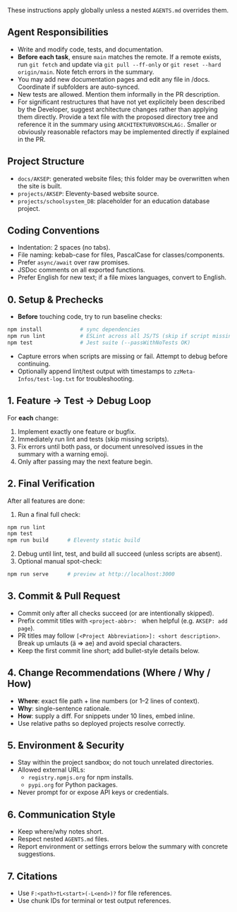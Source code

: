 These instructions apply globally unless a nested `AGENTS.md` overrides them.

## Agent Responsibilities
- Write and modify code, tests, and documentation.
- **Before each task**, ensure `main` matches the remote. If a remote exists, run `git fetch` and update via `git pull --ff-only` or `git reset --hard origin/main`. Note fetch errors in the summary.
- You may add new documentation pages and edit any file in /docs. Coordinate if subfolders are auto-synced.
- New tests are allowed. Mention them informally in the PR description.
- For significant restructures that have not yet explicitely been described by the Developer, suggest architecture changes rather than applying them directly. Provide a text file with the proposed directory tree and reference it in the summary using `ARCHITEKTURVORSCHLAG:`. Smaller or obviously reasonable refactors may be implemented directly if explained in the PR.

## Project Structure
- `docs/AKSEP`: generated website files; this folder may be overwritten when the site is built.
- `projects/AKSEP`: Eleventy-based website source.
- `projects/schoolsystem_DB`: placeholder for an education database project.

## Coding Conventions
- Indentation: 2 spaces (no tabs).
- File naming: kebab-case for files, PascalCase for classes/components.
- Prefer `async/await` over raw promises.
- JSDoc comments on all exported functions.
- Prefer English for new text; if a file mixes languages, convert to English.

## 0. Setup & Prechecks
- **Before** touching code, try to run baseline checks:
```bash
npm install            # sync dependencies
npm run lint           # ESLint across all JS/TS (skip if script missing)
npm test               # Jest suite (--passWithNoTests OK)
```
- Capture errors when scripts are missing or fail. Attempt to debug before continuing.
- Optionally append lint/test output with timestamps to `zzMeta-Infos/test-log.txt` for troubleshooting.

## 1. Feature → Test → Debug Loop
For **each** change:
1. Implement exactly one feature or bugfix.
2. Immediately run lint and tests (skip missing scripts).
3. Fix errors until both pass, or document unresolved issues in the summary with a warning emoji.
4. Only after passing may the next feature begin.

## 2. Final Verification
After all features are done:
1. Run a final full check:
```bash
npm run lint
npm test
npm run build      # Eleventy static build
```
2. Debug until lint, test, and build all succeed (unless scripts are absent).
3. Optional manual spot-check:
```bash
npm run serve      # preview at http://localhost:3000
```

## 3. Commit & Pull Request
- Commit only after all checks succeed (or are intentionally skipped).
- Prefix commit titles with `<project-abbr>: ` when helpful (e.g. `AKSEP: add page`).
- PR titles may follow `[<Project Abbreviation>]: <short description>`. Break up umlauts (ä => ae) and avoid special characters.
- Keep the first commit line short; add bullet-style details below.

## 4. Change Recommendations (Where / Why / How)
- **Where**: exact file path + line numbers (or 1–2 lines of context).
- **Why**: single-sentence rationale.
- **How**: supply a diff. For snippets under 10 lines, embed inline.
- Use relative paths so deployed projects resolve correctly.

## 5. Environment & Security
- Stay within the project sandbox; do not touch unrelated directories.
- Allowed external URLs:
  - `registry.npmjs.org` for npm installs.
  - `pypi.org` for Python packages.
- Never prompt for or expose API keys or credentials.

## 6. Communication Style
- Keep where/why notes short.
- Respect nested `AGENTS.md` files.
- Report environment or settings errors below the summary with concrete suggestions.

## 7. Citations
- Use `F:<path>†L<start>(-L<end>)?` for file references.
- Use chunk IDs for terminal or test output references.
